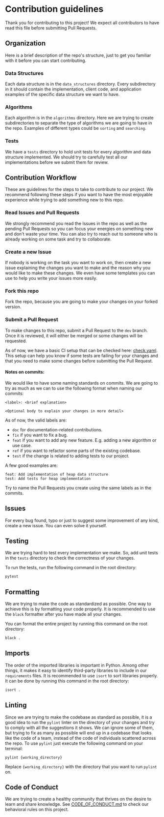 # Contribution guidelines

Thank you for contributing to this project! We expect all contributors to have read this file before submitting Pull Requests.

## Organization

Here is a brief description of the repo's structure, just to get you familiar with it before you can start contributing.

### Data Structures

Each data structure is in the `data_structures` directory. Every subdirectory in it should contain the implementation, client code, and application examples of the specific data structure we want to have.

### Algorithms

Each algorithm is in the `algorithms` directory. Here we are trying to create subdirectories to separate the type of algorithms we are going to have in the repo. Examples of different types could be `sorting` and `searching`.

### Tests

We have a `tests` directory to hold unit tests for every algorithm and data structure implemented. We should try to carefully test all our implementations before we submit them for review.

## Contribution Workflow

These are guidelines for the steps to take to contribute to our project. We recommend following these steps if you want to have the most enjoyable experience while trying to add something new to this repo.

### Read Issues and Pull Requests

We strongly recommend you read the Issues in the repo as well as the pending Pull Requests so you can focus your energies on something new and don't waste your time. You can also try to reach out to someone who is already working on some task and try to collaborate.

### Create a new Issue

If nobody is working on the task you want to work on, then create a new issue explaining the changes you want to make and the reason why you would like to make these changes. We even have some templates you can use to help you write your issues more easily.

### Fork this repo

Fork the repo, because you are going to make your changes on your forked version.

### Submit a Pull Request

To make changes to this repo, submit a Pull Request to the `dev` branch. Once it is reviewed, it will either be merged or some changes will be requested.

As of now, we have a basic CI setup that can be checked here: [check.yaml](./.github/workflows/check.yaml). This setup can help you know if some tests are failing for your changes and that you need to make some changes before submitting the Pull Request.

#### Notes on commits:

We would like to have some naming standards on commits. We are going to try as much as we can to use the following format when naming our commits:

```plain
<label>: <brief explanation>

<Optional body to explain your changes in more detail>
```

As of now, the valid labels are:

- `doc` for documentation-related contributions.
- `fix` if you want to fix a bug.
- `feat` if you want to add any new feature. E.g. adding a new algorithm or use case.
- `ref` if you want to refactor some parts of the existing codebase.
- `test` if the change is related to adding tests to our project.

A few good examples are:

```plain
feat: Add implementation of heap data structure
test: Add tests for heap implementation
```

Try to name the Pull Requests you create using the same labels as in the commits.

## Issues

For every bug found, typo or just to suggest some improvement of any kind, create a new issue. You can even solve it yourself.

## Testing

We are trying hard to test every implementation we make. So, add unit tests in the `tests` directory to check the correctness of your changes.

To run the tests, run the following command in the root directory:

```bash
pytest
```

## Formatting

We are trying to make the code as standardized as possible. One way to achieve this is by formatting your code properly. It is recommended to use the `black` formatter after you have made all your changes.

You can format the entire project by running this command on the root directory:

```bash
black .
```

## Imports

The order of the imported libraries is important in Python. Among other things, it makes it easy to identify third-party libraries to include in our `requirements` files. It is recommended to use `isort` to sort libraries properly. It can be done by running this command in the root directory:

```bash
isort .
```

## Linting

Since we are trying to make the codebase as standard as possible, it is a good idea to run the `pylint` linter on the directory of your changes and try to comply with all the suggestions it shows. We can ignore some of them, but trying to fix as many as possible will end up in a codebase that looks like the code of a team, instead of the code of individuals scattered across the repo. To use `pylint` just execute the following command on your terminal:

```shell
pylint {working_directory}
```

Replace `{working_directory}` with the directory that you want to run `pylint` on.

## Code of Conduct

We are trying to create a healthy community that thrives on the desire to learn and share knowledge. See [CODE_OF_CONDUCT.md](./CODE_OF_CONDUCT.md) to check our behavioral rules on this project.
